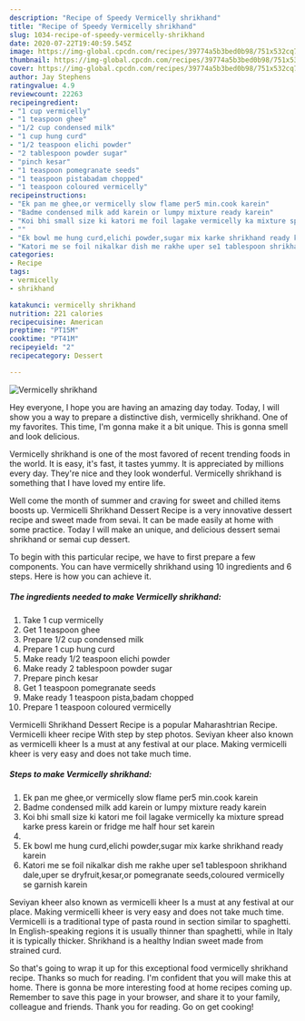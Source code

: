 ```yaml
---
description: "Recipe of Speedy Vermicelly shrikhand"
title: "Recipe of Speedy Vermicelly shrikhand"
slug: 1034-recipe-of-speedy-vermicelly-shrikhand
date: 2020-07-22T19:40:59.545Z
image: https://img-global.cpcdn.com/recipes/39774a5b3bed0b98/751x532cq70/vermicelly-shrikhand-recipe-main-photo.jpg
thumbnail: https://img-global.cpcdn.com/recipes/39774a5b3bed0b98/751x532cq70/vermicelly-shrikhand-recipe-main-photo.jpg
cover: https://img-global.cpcdn.com/recipes/39774a5b3bed0b98/751x532cq70/vermicelly-shrikhand-recipe-main-photo.jpg
author: Jay Stephens
ratingvalue: 4.9
reviewcount: 22263
recipeingredient:
- "1 cup vermicelly"
- "1 teaspoon ghee"
- "1/2 cup condensed milk"
- "1 cup hung curd"
- "1/2 teaspoon elichi powder"
- "2 tablespoon powder sugar"
- "pinch kesar"
- "1 teaspoon pomegranate seeds"
- "1 teaspoon pistabadam chopped"
- "1 teaspoon coloured vermicelly"
recipeinstructions:
- "Ek pan me ghee,or vermicelly slow flame per5 min.cook karein"
- "Badme condensed milk add karein or lumpy mixture ready karein"
- "Koi bhi small size ki katori me foil lagake vermicelly ka mixture spread karke press karein or fridge me half hour set karein"
- ""
- "Ek bowl me hung curd,elichi powder,sugar mix karke shrikhand ready karein"
- "Katori me se foil nikalkar dish me rakhe uper se1 tablespoon shrikhand dale,uper se dryfruit,kesar,or pomegranate seeds,coloured vermicelly se garnish karein"
categories:
- Recipe
tags:
- vermicelly
- shrikhand

katakunci: vermicelly shrikhand 
nutrition: 221 calories
recipecuisine: American
preptime: "PT15M"
cooktime: "PT41M"
recipeyield: "2"
recipecategory: Dessert

---
```



![Vermicelly shrikhand](https://img-global.cpcdn.com/recipes/39774a5b3bed0b98/751x532cq70/vermicelly-shrikhand-recipe-main-photo.jpg)

Hey everyone, I hope you are having an amazing day today. Today, I will show you a way to prepare a distinctive dish, vermicelly shrikhand. One of my favorites. This time, I'm gonna make it a bit unique. This is gonna smell and look delicious.

Vermicelly shrikhand is one of the most favored of recent trending foods in the world. It is easy, it's fast, it tastes yummy. It is appreciated by millions every day. They're nice and they look wonderful. Vermicelly shrikhand is something that I have loved my entire life.

Well come the month of summer and craving for sweet and chilled items boosts up. Vermicelli Shrikhand Dessert Recipe is a very innovative dessert recipe and sweet made from sevai. It can be made easily at home with some practice. Today I will make an unique, and delicious dessert semai shrikhand or semai cup dessert.


To begin with this particular recipe, we have to first prepare a few components. You can have vermicelly shrikhand using 10 ingredients and 6 steps. Here is how you can achieve it.

<!--inarticleads1-->

##### The ingredients needed to make Vermicelly shrikhand:

1. Take 1 cup vermicelly
1. Get 1 teaspoon ghee
1. Prepare 1/2 cup condensed milk
1. Prepare 1 cup hung curd
1. Make ready 1/2 teaspoon elichi powder
1. Make ready 2 tablespoon powder sugar
1. Prepare pinch kesar
1. Get 1 teaspoon pomegranate seeds
1. Make ready 1 teaspoon pista,badam chopped
1. Prepare 1 teaspoon coloured vermicelly


Vermicelli Shrikhand Dessert Recipe is a popular Maharashtrian Recipe. Vermicelli kheer recipe With step by step photos. Seviyan kheer also known as vermicelli kheer Is a must at any festival at our place. Making vermicelli kheer is very easy and does not take much time. 

<!--inarticleads2-->

##### Steps to make Vermicelly shrikhand:

1. Ek pan me ghee,or vermicelly slow flame per5 min.cook karein
1. Badme condensed milk add karein or lumpy mixture ready karein
1. Koi bhi small size ki katori me foil lagake vermicelly ka mixture spread karke press karein or fridge me half hour set karein
1. 
1. Ek bowl me hung curd,elichi powder,sugar mix karke shrikhand ready karein
1. Katori me se foil nikalkar dish me rakhe uper se1 tablespoon shrikhand dale,uper se dryfruit,kesar,or pomegranate seeds,coloured vermicelly se garnish karein


Seviyan kheer also known as vermicelli kheer Is a must at any festival at our place. Making vermicelli kheer is very easy and does not take much time. Vermicelli is a traditional type of pasta round in section similar to spaghetti. In English-speaking regions it is usually thinner than spaghetti, while in Italy it is typically thicker. Shrikhand is a healthy Indian sweet made from strained curd. 

So that's going to wrap it up for this exceptional food vermicelly shrikhand recipe. Thanks so much for reading. I'm confident that you will make this at home. There is gonna be more interesting food at home recipes coming up. Remember to save this page in your browser, and share it to your family, colleague and friends. Thank you for reading. Go on get cooking!
